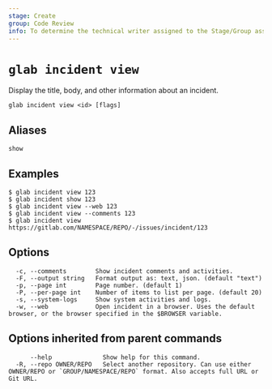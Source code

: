 ```yaml
---
stage: Create
group: Code Review
info: To determine the technical writer assigned to the Stage/Group associated with this page, see https://about.gitlab.com/handbook/product/ux/technical-writing/#assignments
---
```


<!--
This documentation is auto generated by a script.
Please do not edit this file directly. Run `make gen-docs` instead.
-->

# `glab incident view`

Display the title, body, and other information about an incident.

```plaintext
glab incident view <id> [flags]
```

## Aliases

```plaintext
show
```

## Examples

```console
$ glab incident view 123
$ glab incident show 123
$ glab incident view --web 123
$ glab incident view --comments 123
$ glab incident view https://gitlab.com/NAMESPACE/REPO/-/issues/incident/123

```

## Options

```plaintext
  -c, --comments        Show incident comments and activities.
  -F, --output string   Format output as: text, json. (default "text")
  -p, --page int        Page number. (default 1)
  -P, --per-page int    Number of items to list per page. (default 20)
  -s, --system-logs     Show system activities and logs.
  -w, --web             Open incident in a browser. Uses the default browser, or the browser specified in the $BROWSER variable.
```

## Options inherited from parent commands

```plaintext
      --help              Show help for this command.
  -R, --repo OWNER/REPO   Select another repository. Can use either OWNER/REPO or `GROUP/NAMESPACE/REPO` format. Also accepts full URL or Git URL.
```
